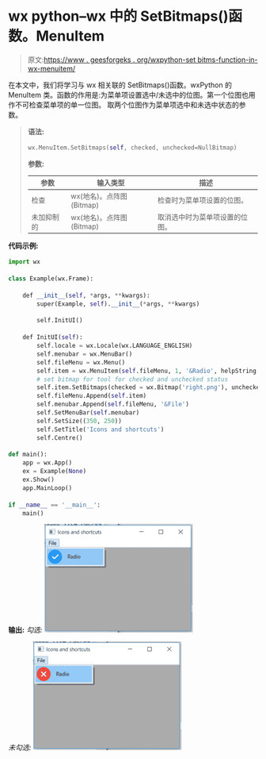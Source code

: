 # wx python–wx 中的 SetBitmaps()函数。MenuItem

> 原文:[https://www . geesforgeks . org/wxpython-set bitms-function-in-wx-menuitem/](https://www.geeksforgeeks.org/wxpython-setbitmaps-function-in-wx-menuitem/)

在本文中，我们将学习与 wx 相关联的 SetBitmaps()函数。wxPython 的 MenuItem 类。函数的作用是:为菜单项设置选中/未选中的位图。第一个位图也用作不可检查菜单项的单一位图。
取两个位图作为菜单项选中和未选中状态的参数。

> **语法:**
> 
> ```py
> wx.MenuItem.SetBitmaps(self, checked, unchecked=NullBitmap)
> 
> ```
> 
> **参数:**
> 
> | 参数 | 输入类型 | 描述 |
> | --- | --- | --- |
> | 检查 | wx(地名)。点阵图(Bitmap) | 检查时为菜单项设置的位图。 |
> | 未加抑制的 | wx(地名)。点阵图(Bitmap) | 取消选中时为菜单项设置的位图。 |

**代码示例:**

```py
import wx

class Example(wx.Frame):

    def __init__(self, *args, **kwargs):
        super(Example, self).__init__(*args, **kwargs)

        self.InitUI()

    def InitUI(self):
        self.locale = wx.Locale(wx.LANGUAGE_ENGLISH)
        self.menubar = wx.MenuBar()
        self.fileMenu = wx.Menu()
        self.item = wx.MenuItem(self.fileMenu, 1, '&Radio', helpString ="Check Help", kind = wx.ITEM_CHECK)
        # set bitmap for tool for checked and unchecked status
        self.item.SetBitmaps(checked = wx.Bitmap('right.png'), unchecked = wx.Bitmap('wrong.png'))
        self.fileMenu.Append(self.item)
        self.menubar.Append(self.fileMenu, '&File')
        self.SetMenuBar(self.menubar)
        self.SetSize((350, 250))
        self.SetTitle('Icons and shortcuts')
        self.Centre()

def main():
    app = wx.App()
    ex = Example(None)
    ex.Show()
    app.MainLoop()

if __name__ == '__main__':
    main()
```

**输出:**
*勾选:*
![](img/bf71c5fddd20cb1b6954284020e3e800.png)

*未勾选:*
![](img/401e7d2ce8fb19eede10c88564ae7298.png)